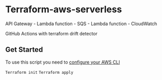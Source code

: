 # Terraform-aws-serverless
API Gateway - Lambda function - SQS - Lambda function - CloudWatch 

GitHub Actions with terraform drift detector


## Get Started 

To use this script you need to [configure your AWS CLI ](https://docs.aws.amazon.com/cli/latest/userguide/cli-chap-configure.html)


` Terraform init `
`Terraform apply`
